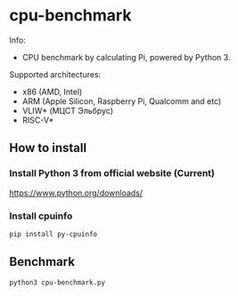# cpu-benchmark

Info:
- CPU benchmark by calculating Pi, powered by Python 3.

Supported architectures:
- x86 (AMD, Intel)
- ARM (Apple Silicon, Raspberry Pi, Qualcomm and etc)
- VLIW* (МЦСТ Эльбрус)
- RISC-V*

## How to install
### Install Python 3 from official website (Current)

https://www.python.org/downloads/

### Install cpuinfo
```bash
pip install py-cpuinfo
```

## Benchmark

```bash
python3 cpu-benchmark.py
```
